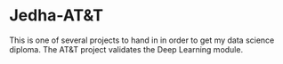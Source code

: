 # Jedha-AT&T
This is one of several projects to hand in in order to get my data science diploma. The AT&amp;T project validates the Deep Learning module. 
